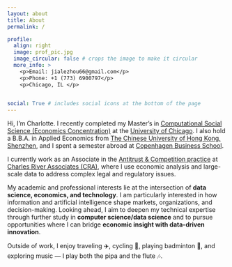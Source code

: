 ```yaml
---
layout: about
title: About
permalink: /

profile:
  align: right
  image: prof_pic.jpg
  image_circular: false # crops the image to make it circular
  more_info: >
    <p>Email: jialezhou66@gmail.com</p>
    <p>Phone: +1 (773) 6900797</p>
    <p>Chicago, IL </p>

    
social: True # includes social icons at the bottom of the page
---
```


Hi, I’m Charlotte. I recently completed my Master’s in [Computational Social Science (Economics Concentration)](https://economics.uchicago.edu/masters-programs/macss-economics) at the [University of Chicago](https://www.uchicago.edu/). I also hold a B.B.A. in Applied Economics from [The Chinese University of Hong Kong, Shenzhen](https://www.cuhk.edu.cn/en), and I spent a semester abroad at [Copenhagen Business School](https://www.cbs.dk/en).  

I currently work as an Associate in the [Antitrust & Competition practice](https://www.crai.com/services/antitrust-and-competition/) at [Charles River Associates (CRA)](https://www.crai.com/), where I use economic analysis and large-scale data to address complex legal and regulatory issues.  

My academic and professional interests lie at the intersection of **data science, economics, and technology**. I am particularly interested in how information and artificial intelligence shape markets, organizations, and decision-making. Looking ahead, I aim to deepen my technical expertise through further study in **computer science/data science** and to pursue opportunities where I can bridge **economic insight with data-driven innovation**.  

Outside of work, I enjoy traveling ✈️, cycling 🚴, playing badminton 🏸, and exploring music — I play both the pipa and the flute 🎶.  


